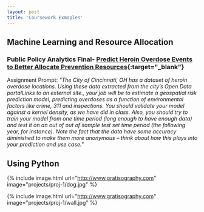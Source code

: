 ```yaml
---
layout: post
title: 'Coursework Exmaples'
---
```

## Machine Learning and Resource Allocation
### Public Policy Analytics Final- [Predict Heroin Overdose Events to Better Allocate Prevention Resources](https://crusem.github.io/your-repository/PPAFinal.html){:target="_blank"}
Assignment Prompt: *"The City of Cincinnati, OH has a dataset of heroin overdose locations. Using these data extracted from the city’s Open Data portalLinks to an external site., your job will be to estimate a geospatial risk prediction model, predicting overdoses as a function of environmental factors like crime, 311 and inspections. You should validate your model against a kernel density, as we have did in class. Also, you should try to train your model from one time period (long enough to have enough data) and test it on an out of out of sample test set time period (the following year, for instance). Note the fact that the data have some accuracy diminished to make them more anonymous – think about how this plays into your prediction and use case."*



## Using Python

{% include image.html url="http://www.gratisography.com" image="projects/proj-1/dog.jpg" %}

{% include image.html url="http://www.gratisography.com" image="projects/proj-1/wall.jpg" %}
